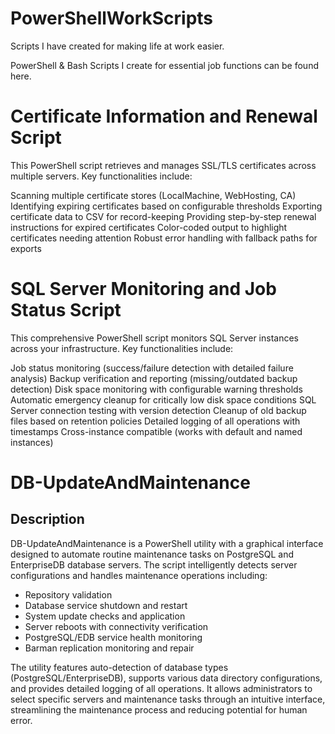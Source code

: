 # PowerShellWorkScripts
Scripts I have created for making life at work easier.

PowerShell & Bash Scripts I create for essential job functions can be found here.

# Certificate Information and Renewal Script
This PowerShell script retrieves and manages SSL/TLS certificates across multiple servers. Key functionalities include:

Scanning multiple certificate stores (LocalMachine, WebHosting, CA)
Identifying expiring certificates based on configurable thresholds
Exporting certificate data to CSV for record-keeping
Providing step-by-step renewal instructions for expired certificates
Color-coded output to highlight certificates needing attention
Robust error handling with fallback paths for exports

# SQL Server Monitoring and Job Status Script
This comprehensive PowerShell script monitors SQL Server instances across your infrastructure. Key functionalities include:

Job status monitoring (success/failure detection with detailed failure analysis)
Backup verification and reporting (missing/outdated backup detection)
Disk space monitoring with configurable warning thresholds
Automatic emergency cleanup for critically low disk space conditions
SQL Server connection testing with version detection
Cleanup of old backup files based on retention policies
Detailed logging of all operations with timestamps
Cross-instance compatible (works with default and named instances)

# DB-UpdateAndMaintenance

## Description

DB-UpdateAndMaintenance is a PowerShell utility with a graphical interface designed to automate routine maintenance tasks on PostgreSQL and EnterpriseDB database servers. The script intelligently detects server configurations and handles maintenance operations including:

- Repository validation
- Database service shutdown and restart
- System update checks and application
- Server reboots with connectivity verification
- PostgreSQL/EDB service health monitoring
- Barman replication monitoring and repair

The utility features auto-detection of database types (PostgreSQL/EnterpriseDB), supports various data directory configurations, and provides detailed logging of all operations. It allows administrators to select specific servers and maintenance tasks through an intuitive interface, streamlining the maintenance process and reducing potential for human error.

